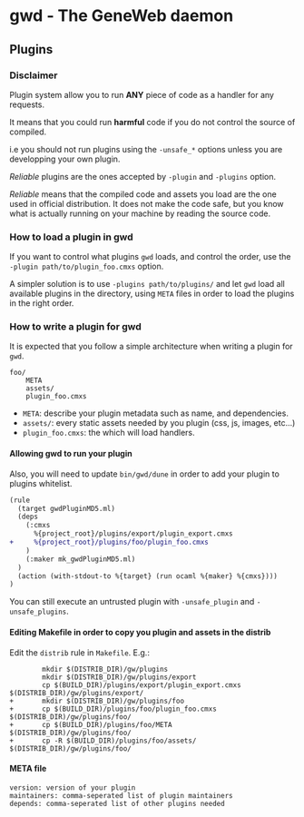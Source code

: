 # gwd - The GeneWeb daemon

## Plugins

### Disclaimer

Plugin system allow you to run **ANY** piece of code as a handler
for any requests.

It means that you could run **harmful** code if you do not control the source
of compiled.

i.e you should not run plugins using the `-unsafe_*` options unless
you are developping your own plugin.

*Reliable* plugins are the ones accepted by `-plugin` and `-plugins` option.

*Reliable* means that the compiled code and assets you load are the one used
in official distribution. It does not make the code safe, but you
know what is actually running on your machine by reading the source code.

### How to load a plugin in gwd

If you want to control what plugins `gwd` loads, and control the order,
use the `-plugin path/to/plugin_foo.cmxs` option.

A simpler solution is to use `-plugins path/to/plugins/` and let
`gwd` load all available plugins in the directory, using `META` files
in order to load the plugins in the right order.

### How to write a plugin for gwd

It is expected that you follow a simple architecture when writing a
plugin for `gwd`.

```
foo/
    META
    assets/
    plugin_foo.cmxs
```

- `META`: describe your plugin metadata such as name, and dependencies.
- `assets/`: every static assets needed by you plugin (css, js, images, etc...)
- `plugin_foo.cmxs`: the which will load handlers.

#### Allowing gwd to run your plugin

Also, you will need to update `bin/gwd/dune` in order to add your plugin
to plugins whitelist.

```diff
(rule
  (target gwdPluginMD5.ml)
  (deps
    (:cmxs
      %{project_root}/plugins/export/plugin_export.cmxs
+     %{project_root}/plugins/foo/plugin_foo.cmxs
    )
    (:maker mk_gwdPluginMD5.ml)
  )
  (action (with-stdout-to %{target} (run ocaml %{maker} %{cmxs})))
)
```

You can still execute an untrusted plugin with `-unsafe_plugin` and `-unsafe_plugins`.

#### Editing Makefile in order to copy you plugin and assets in the distrib

Edit the `distrib` rule in `Makefile`. E.g.:

```
        mkdir $(DISTRIB_DIR)/gw/plugins
        mkdir $(DISTRIB_DIR)/gw/plugins/export
        cp $(BUILD_DIR)/plugins/export/plugin_export.cmxs $(DISTRIB_DIR)/gw/plugins/export/
+       mkdir $(DISTRIB_DIR)/gw/plugins/foo
+       cp $(BUILD_DIR)/plugins/foo/plugin_foo.cmxs $(DISTRIB_DIR)/gw/plugins/foo/
+       cp $(BUILD_DIR)/plugins/foo/META $(DISTRIB_DIR)/gw/plugins/foo/
+       cp -R $(BUILD_DIR)/plugins/foo/assets/ $(DISTRIB_DIR)/gw/plugins/foo/
```

#### META file

```
version: version of your plugin
maintainers: comma-seperated list of plugin maintainers
depends: comma-seperated list of other plugins needed
```
